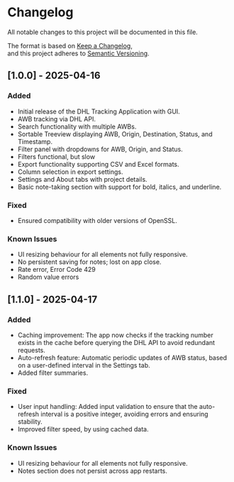 # Changelog

All notable changes to this project will be documented in this file.

The format is based on [Keep a Changelog](https://keepachangelog.com/en/1.0.0/),  
and this project adheres to [Semantic Versioning](https://semver.org/spec/v2.0.0.html).

## [1.0.0] - 2025-04-16

### Added
- Initial release of the DHL Tracking Application with GUI.
- AWB tracking via DHL API.
- Search functionality with multiple AWBs.
- Sortable Treeview displaying AWB, Origin, Destination, Status, and Timestamp.
- Filter panel with dropdowns for AWB, Origin, and Status.
- Filters functional, but slow
- Export functionality supporting CSV and Excel formats.
- Column selection in export settings.
- Settings and About tabs with project details.
- Basic note-taking section with support for bold, italics, and underline.

### Fixed
- Ensured compatibility with older versions of OpenSSL.

### Known Issues
- UI resizing behaviour for all elements not fully responsive.
- No persistent saving for notes; lost on app close.
- Rate error, Error Code 429
- Random value errors

## [1.1.0] - 2025-04-17

### Added
- Caching improvement: The app now checks if the tracking number exists in the cache before querying the DHL API to avoid redundant requests.
- Auto-refresh feature: Automatic periodic updates of AWB status, based on a user-defined interval in the Settings tab.
- Added filter summaries.

### Fixed
- User input handling: Added input validation to ensure that the auto-refresh interval is a positive integer, avoiding errors and ensuring stability.
- Improved filter speed, by using cached data.

### Known Issues
- UI resizing behaviour for all elements not fully responsive.
- Notes section does not persist across app restarts.

